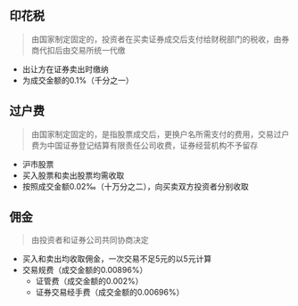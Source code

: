 
## 印花税

> 由国家制定固定的，投资者在买卖证券成交后支付给财税部门的税收，由券商代扣后由交易所统一代缴

- 出让方在证券卖出时缴纳
- 为成交金额的0.1%（千分之一）

## 过户费

> 由国家制定固定的，是指股票成交后，更换户名所需支付的费用，交易过户费为中国证券登记结算有限责任公司收费，证券经营机构不予留存

- 沪市股票
- 买入股票和卖出股票均需收取
- 按照成交金额0.02‰（十万分之二），向买卖双方投资者分别收取

## 佣金

> 由投资者和证券公司共同协商决定

- 买入和卖出均收取佣金，一次交易不足5元的以5元计算
- 交易规费（成交金额的0.00896%）
  - 证管费（成交金额的0.002%）
  - 证券交易经手费（成交金额的0.00696%）